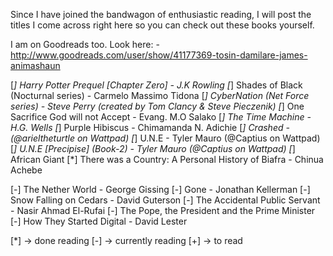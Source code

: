 Since I have joined the bandwagon of enthusiastic reading, I will post the titles I come across right here so you can check out these books yourself.


I am on Goodreads too. Look here:
    - http://www.goodreads.com/user/show/41177369-tosin-damilare-james-animashaun




[*]    Harry Potter Prequel [Chapter Zero] - J.K Rowling
[*]    Shades of Black (Nocturnal series) - Carmelo Massimo Tidona
[*]    CyberNation (Net Force series) - Steve Perry (created by Tom Clancy & Steve Pieczenik)
[*]    One Sacrifice God will not Accept - Evang. M.O Salako
[*]    The Time Machine - H.G. Wells
[*]    Purple Hibiscus - Chimamanda N. Adichie
[*]    Crashed - (@arieltheturtle on Wattpad)
[*]    U.N.E - Tyler Mauro (@Captius on Wattpad)
[*]    U.N.E [Precipise] (Book-2) - Tyler Mauro (@Captius on Wattpad)
[*]    African Giant
[*]    There was a Country: A Personal History of Biafra - Chinua Achebe




[-]    The Nether World - George Gissing
[-]    Gone - Jonathan Kellerman
[-]    Snow Falling on Cedars - David Guterson
[-]    The Accidental Public Servant - Nasir Ahmad El-Rufai
[-]    The Pope, the President and the Prime Minister
[-]    How They Started Digital - David Lester




[*] -> done reading
[-] -> currently reading
[+] -> to read